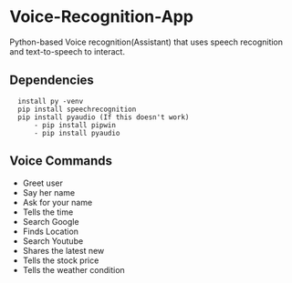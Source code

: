 # Voice-Recognition-App

Python-based Voice recognition(Assistant) that uses speech recognition and text-to-speech to interact. 

## Dependencies

```
  install py -venv 
  pip install speechrecognition
  pip install pyaudio (If this doesn't work)
      - pip install pipwin
      - pip install pyaudio

```

## Voice Commands

  - Greet user
  - Say her name
  - Ask for your name
  - Tells the time
  - Search Google
  - Finds Location
  - Search Youtube
  - Shares the latest new 
  - Tells the stock price
  - Tells the weather condition
  



